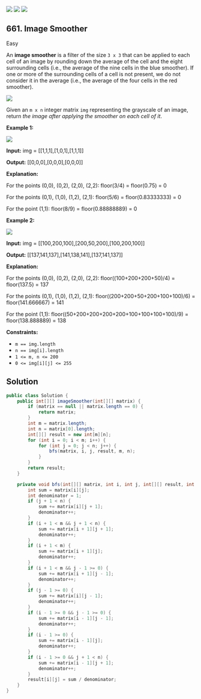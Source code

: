 [![](https://img.shields.io/github/stars/javadev/LeetCode-in-Java?label=Stars&style=flat-square)](https://github.com/javadev/LeetCode-in-Java)
[![](https://img.shields.io/github/forks/javadev/LeetCode-in-Java?label=Fork%20me%20on%20GitHub%20&style=flat-square)](https://github.com/javadev/LeetCode-in-Java/fork)
[![](https://img.shields.io/badge/-LeetCode%20in%20Kotlin-blue?style=flat-square)](https://github.com/javadev/LeetCode-in-Kotlin)

## 661\. Image Smoother

Easy

An **image smoother** is a filter of the size `3 x 3` that can be applied to each cell of an image by rounding down the average of the cell and the eight surrounding cells (i.e., the average of the nine cells in the blue smoother). If one or more of the surrounding cells of a cell is not present, we do not consider it in the average (i.e., the average of the four cells in the red smoother).

![](https://assets.leetcode.com/uploads/2021/05/03/smoother-grid.jpg)

Given an `m x n` integer matrix `img` representing the grayscale of an image, return _the image after applying the smoother on each cell of it_.

**Example 1:**

![](https://assets.leetcode.com/uploads/2021/05/03/smooth-grid.jpg)

**Input:** img = \[\[1,1,1],[1,0,1],[1,1,1]]

**Output:** [[0,0,0],[0,0,0],[0,0,0]]

**Explanation:** 

For the points (0,0), (0,2), (2,0), (2,2): floor(3/4) = floor(0.75) = 0 

For the points (0,1), (1,0), (1,2), (2,1): floor(5/6) = floor(0.83333333) = 0 

For the point (1,1): floor(8/9) = floor(0.88888889) = 0

**Example 2:**

![](https://assets.leetcode.com/uploads/2021/05/03/smooth2-grid.jpg)

**Input:** img = \[\[100,200,100],[200,50,200],[100,200,100]]

**Output:** [[137,141,137],[141,138,141],[137,141,137]]

**Explanation:** 

For the points (0,0), (0,2), (2,0), (2,2): floor((100+200+200+50)/4) = floor(137.5) = 137 

For the points (0,1), (1,0), (1,2), (2,1): floor((200+200+50+200+100+100)/6) = floor(141.666667) = 141 

For the point (1,1): floor((50+200+200+200+200+100+100+100+100)/9) = floor(138.888889) = 138

**Constraints:**

*   `m == img.length`
*   `n == img[i].length`
*   `1 <= m, n <= 200`
*   `0 <= img[i][j] <= 255`

## Solution

```java
public class Solution {
    public int[][] imageSmoother(int[][] matrix) {
        if (matrix == null || matrix.length == 0) {
            return matrix;
        }
        int m = matrix.length;
        int n = matrix[0].length;
        int[][] result = new int[m][n];
        for (int i = 0; i < m; i++) {
            for (int j = 0; j < n; j++) {
                bfs(matrix, i, j, result, m, n);
            }
        }
        return result;
    }

    private void bfs(int[][] matrix, int i, int j, int[][] result, int m, int n) {
        int sum = matrix[i][j];
        int denominator = 1;
        if (j + 1 < n) {
            sum += matrix[i][j + 1];
            denominator++;
        }
        if (i + 1 < m && j + 1 < n) {
            sum += matrix[i + 1][j + 1];
            denominator++;
        }
        if (i + 1 < m) {
            sum += matrix[i + 1][j];
            denominator++;
        }
        if (i + 1 < m && j - 1 >= 0) {
            sum += matrix[i + 1][j - 1];
            denominator++;
        }
        if (j - 1 >= 0) {
            sum += matrix[i][j - 1];
            denominator++;
        }
        if (i - 1 >= 0 && j - 1 >= 0) {
            sum += matrix[i - 1][j - 1];
            denominator++;
        }
        if (i - 1 >= 0) {
            sum += matrix[i - 1][j];
            denominator++;
        }
        if (i - 1 >= 0 && j + 1 < n) {
            sum += matrix[i - 1][j + 1];
            denominator++;
        }
        result[i][j] = sum / denominator;
    }
}
```